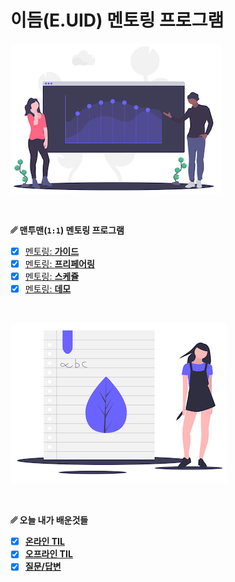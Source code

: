 # 이듬(E.UID) 멘토링 프로그램

![](./__MENTORING__/assets/GrowthAnalytics.png)

<br>

**␥ 맨투맨(`1:1`) 멘토링 프로그램**

- [x] [멘토링: **가이드**](./__MENTORING__/GUIDE.md)
- [x] [멘토링: **프리페어링**](./__MENTORING__/PREPARING.md)
- [x] [멘토링: **스케쥴**](./__MENTORING__/SCHEDULES.md)
- [x] [멘토링: **데모**](./__MENTORING__/DEMO.md)

<br>

![](./__TIL__/assets/learning.png)

<br>

**␥ 오늘 내가 배운것들**

- [x] [**온라인 TIL**](./__TIL__/README.md)
- [x] [**오프라인 TIL**](./__OFFLINE__/README.md)
- [x] [**질문/답변**](./__QnA__/README.md)
